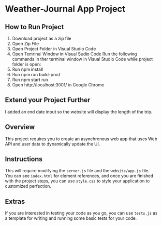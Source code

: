 # Weather-Journal App Project

## How to Run Project
1. Download project as a zip file
2. Open Zip File
3. Open Project Folder in Visual Studio Code
4. Open Temrinal Window in Visual Sudio Code
Run the following commands in ther terminal window in Visual Studio Code while project folder is open:
5. Run npm install
6. Run npm run build-prod
7. Run npm start run
8. Open http://localhost:3001/ in Google Chrome

## Extend your Project Further
I added an end date input so the website will display the length of the trip.

## Overview
This project requires you to create an asynchronous web app that uses Web API and user data to dynamically update the UI. 

## Instructions
This will require modifying the `server.js` file and the `website/app.js` file. You can see `index.html` for element references, and once you are finished with the project steps, you can use `style.css` to style your application to customized perfection.

## Extras
If you are interested in testing your code as you go, you can use `tests.js` as a template for writing and running some basic tests for your code.
